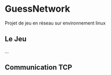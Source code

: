 # GuessNetwork
Projet de jeu en réseau sur environnement linux

## Le Jeu
...
## Communication TCP


